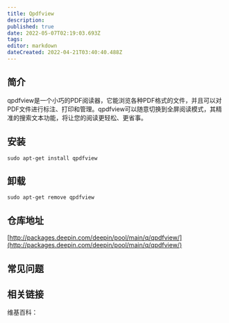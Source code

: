 ```yaml
---
title: Qpdfview
description: 
published: true
date: 2022-05-07T02:19:03.693Z
tags: 
editor: markdown
dateCreated: 2022-04-21T03:40:40.488Z
---
```


## 简介

qpdfview是一个小巧的PDF阅读器，它能浏览各种PDF格式的文件，并且可以对PDF文件进行标注、打印和管理。qpdfview可以随意切换到全屏阅读模式，其精准的搜索文本功能，将让您的阅读更轻松、更省事。

## 安装

`sudo apt-get install qpdfview`

## 卸载

`sudo apt-get remove qpdfview`

## 仓库地址

[http://packages.deepin.com/deepin/pool/main/q/qpdfview/](http://packages.deepin.com/deepin/pool/main/q/qpdfview/)


## 常见问题


## 相关链接

维基百科：